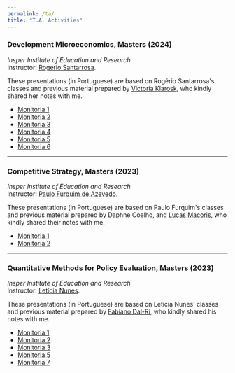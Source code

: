 ```yaml
---
permalink: /ta/
title: "T.A. Activities"
---
```




### Development Microeconomics, Masters (2024)
_Insper Institute of Education and Research_\
Instructor: <a href="https://rogeriosantarrosa.wordpress.com/">Rogério Santarrosa</a>.

These presentations (in Portuguese) are based on Rogério Santarrosa's classes and previous material prepared by <a href="https://sites.google.com/view/victoriagklarosk/home">Victoria Klarosk</a>, who kindly shared her notes with me.
- <a href="/files/Monitoria 1 - Microdesenvolvimento - 2024.pdf">Monitoria 1</a>
- <a href="/files/Monitoria 2 - Microdesenvolvimento - 2024.pdf">Monitoria 2</a>
- <a href="/files/Monitoria 3 - Microdesenvolvimento - 2024.pdf">Monitoria 3</a>
- <a href="/files/Monitoria 4 - Microdesenvolvimento - 2024.pdf">Monitoria 4</a>
- <a href="/files/Monitoria 5 - Microdesenvolvimento - 2024.pdf">Monitoria 5</a>
- <a href="/files/Monitoria 6 - Microdesenvolvimento - 2024.pdf">Monitoria 6</a>

-------

### Competitive Strategy, Masters (2023)
_Insper Institute of Education and Research_\
Instructor: <a href="https://sites.google.com/view/paulo-f-azevedo/in%C3%ADcio">Paulo Furquim de Azevedo</a>.

These presentations (in Portuguese) are based on Paulo Furquim's classes and previous material prepared by Daphne Coelho, and <a href="https://eaesp.fgv.br/pessoa/lucas-s-macoris">Lucas Macoris</a>, who kindly shared their notes with me.
- <a href="/files/Monitoria 1 - EC - 2023.pdf">Monitoria 1</a>
- <a href="/files/Monitoria 2 - EC - 2023.pdf">Monitoria 2</a>

-------

### Quantitative Methods for Policy Evaluation, Masters (2023)
_Insper Institute of Education and Research_\
Instructor: <a href="https://www.leticianunes.com/">Letícia Nunes</a>.

These presentations (in Portuguese) are based on Letícia Nunes' classes and previous material prepared by <a href="https://www.fabianodalri.com/">Fabiano Dal-Ri</a>, who kindly shared his notes with me.
- <a href="/files/Monitoria 1 - Métodos Quantitativos - 2023.pdf">Monitoria 1</a>
- <a href="/files/Monitoria 2 - Métodos Quantitativos - 2023.pdf">Monitoria 2</a>
- <a href="/files/Monitoria 3 - Métodos Quantitativos - 2023.pdf">Monitoria 3</a>
- <a href="/files/Monitoria 5 - Métodos Quantitativos - 2023.pdf">Monitoria 5</a>
- <a href="/files/Monitoria 7 - Métodos Quantitativos - 2023.pdf">Monitoria 7</a>
<!-- - <a href="https://www.dropbox.com/scl/fo/y9gdlbpibsvgxghjjj411/h?rlkey=940kxbufphjq5u54snc3z0o5r&dl=0">Stata do-files, datasets</a> -->
